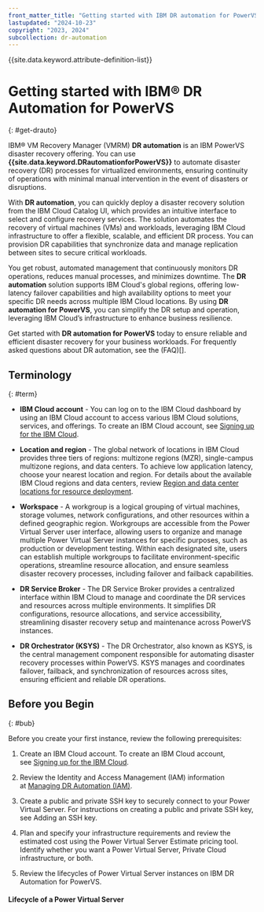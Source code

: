 ```yaml
---
front_matter_title: "Getting started with IBM DR automation for PowerVS"
lastupdated: "2024-10-23"
copyright: "2023, 2024"
subcollection: dr-automation
---
```


{{site.data.keyword.attribute-definition-list}}


# Getting started with IBM® DR Automation for PowerVS

{: #get-drauto}


IBM® VM Recovery Manager (VMRM) **DR automation** is an IBM PowerVS disaster recovery offering. You can use **{{site.data.keyword.DRautomationforPowerVS}}** to automate disaster recovery (DR) processes for virtualized environments, ensuring continuity of operations with minimal manual intervention in the event of disasters or disruptions.

With **DR automation**, you can quickly deploy a disaster recovery solution from the IBM Cloud Catalog UI, which provides an intuitive interface to select and configure recovery services. The solution automates the recovery of virtual machines (VMs) and workloads, leveraging IBM Cloud infrastructure to offer a flexible, scalable, and efficient DR process. You can provision DR capabilities that synchronize data and manage replication between sites to secure critical workloads.

You get robust, automated management that continuously monitors DR operations, reduces manual processes, and minimizes downtime. The **DR automation** solution supports IBM Cloud's global regions, offering low-latency failover capabilities and high availability options to meet your specific DR needs across multiple IBM Cloud locations. By using **DR automation for PowerVS**, you can simplify the DR setup and operation, leveraging IBM Cloud’s infrastructure to enhance business resilience.

Get started with **DR automation for PowerVS** today to ensure reliable and efficient disaster recovery for your business workloads. For frequently asked questions about DR automation, see the (FAQ)[].


## Terminology
{: #term}


- **IBM Cloud account** - You can log on to the IBM Cloud dashboard by using an IBM Cloud account to access various IBM Cloud solutions, services, and offerings. To create an IBM Cloud account, see [Signing up for the IBM Cloud](https://cloud.ibm.com/registration).

- **Location and region** - The global network of locations in IBM Cloud provides three tiers of regions: multizone regions (MZR), single-campus multizone regions, and data centers. To achieve low application latency, choose your nearest location and region. For details about the available IBM Cloud regions and data centers, review [Region and data center locations for resource deployment](https://cloud.ibm.com/docs/overview?topic=overview-locations).

- **Workspace** - A workgroup is a logical grouping of virtual machines, storage volumes, network configurations, and other resources within a defined geographic region. Workgroups are accessible from the Power Virtual Server user interface, allowing users to organize and manage multiple Power Virtual Server instances for specific purposes, such as production or development testing. Within each designated site, users can establish multiple workgroups to facilitate environment-specific operations, streamline resource allocation, and ensure seamless disaster recovery processes, including failover and failback capabilities.

- **DR Service Broker** - The DR Service Broker provides a centralized interface within IBM Cloud to manage and coordinate the DR services and resources across multiple environments. It simplifies DR configurations, resource allocations, and service accessibility, streamlining disaster recovery setup and maintenance across PowerVS instances.

- **DR Orchestrator (KSYS)** - The DR Orchestrator, also known as KSYS, is the central management component responsible for automating disaster recovery processes within PowerVS. KSYS manages and coordinates failover, failback, and synchronization of resources across sites, ensuring efficient and reliable DR operations.


## Before you Begin
{: #bub} 

Before you create your first instance, review the following prerequisites:

1. Create an IBM Cloud account. To create an IBM Cloud account, see [Signing up for the IBM Cloud](https://cloud.ibm.com/registration).

2. Review the Identity and Access Management (IAM) information at [Managing DR Automation (IAM)](iam-for-dr-autoamtion.md).

3. Create a public and private SSH key to securely connect to your Power Virtual Server. For instructions on creating a public and private SSH key, see Adding an SSH key.

4. Plan and specify your infrastructure requirements and review the estimated cost using the Power Virtual Server Estimate pricing tool. Identify whether you want a Power Virtual Server, Private Cloud infrastructure, or both.

5. Review the lifecycles of Power Virtual Server instances on IBM DR Automation for PowerVS.

#### Lifecycle of a Power Virtual Server
